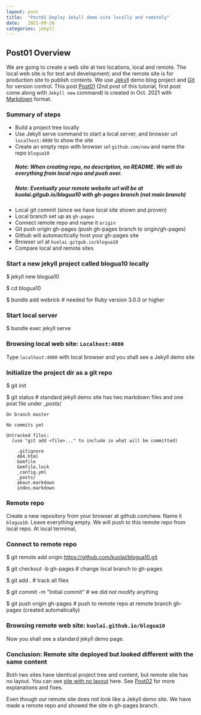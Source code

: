 ```yaml
---
layout: post
title:  "Post01 Deploy Jekyll demo site locally and remotely"
date:   2021-09-28
categories: jekyll
---
```


## Post01 Overview

We are going to create a web site at two locations, local and remote. The local web site is for test and development; and the remote site is for production site to publish contents. We use [Jekyll] demo blog project and [Git] for version control.
This post [Post01] (2nd post of this tutorial, first post come along with `Jekyll new` command) is created in Oct. 2021 with [Markdown] format.

### Summary of steps
* Build a project tree locally
* Use Jekyll serve command to start a local server, and browser url `localhost:4000` to show the site
* Create an empty repo with browser url `github.com/new` and name the repo `blogua10`
  ##### Note: When creating repo, no description, no README. We will do everything from local repo and push over.
  ##### Note: Eventually your remote website url will be at kuolai.gitgub.io/blogua10 with gh-pages branch (not main branch)
* Local git commit (since we have local site shown and proven)
* Local branch set up as `gh-pages`
* Connect remote repo and name it `origin`
* Git push origin gh-pages (push gh-pages branch to origin/gh-pages)
* Github will automactically host your gh-pages site
* Browser url at `kuolai.gitgub.io/blogua10`
* Compare local and remote sites

### Start a new jekyll project called blogua10 locally

  $ jekyll new blogua10

  $ cd blogua10

  $ bundle add webrick  # needed for Ruby version 3.0.0 or higher

### Start local server

$ bundle exec jekyll serve

### Browsing local web site: `Localhost:4000`

Type `localhost:4000` with local browser and you shall see a Jekyll demo site

### Initialize the project dir as a git repo

$ git init

$ git status  # standard jekyll demo site has two markdown files and one post file under _posts/
```
On branch master

No commits yet

Untracked files:
  (use "git add <file>..." to include in what will be committed)

	.gitignore
	404.html
	Gemfile
	Gemfile.lock
	_config.yml
	_posts/
	about.markdown
	index.markdown
```

### Remote repo

Create a new repository from your browser at github.com/new. Name it `blogua10`. Leave everything empty. We will push to this remote repo from local repo. At local termimal,

### Connect to remote repo

$ git remote add origin https://github.com/kuolai/blogua10.git

$ git checkout -b gh-pages  # change local branch to gh-pages

$ git add .  # track all files

$ git commit -m "Initial commit"  # we did not modify anything

$ git push origin gh-pages  # push to remote repo at remote branch gh-pages (created automatically)

### Browsing remote web site: `kuolai.github.io/blogua10`

Now you shall see a standard jekyll demo page.

### Conclusion: Remote site deployed but looked different with the same content

Both two sites have identical project tree and content, but remote site has no layout. You can see [site with no layout] here. See [Post02] for more explanations and fixes.

Even though our remote site does not look like a Jekyll demo site. We have made a remote repo and showed the site in gh-pages branch.

[jekyll]: https://jekyllrb.com/
[git]: https://github.com/git-guides/install-git
[markdown]: https://www.markdownguide.org/basic-syntax/
[site with no layout]: https://kuolai.github.io/blogua07/
[Post01]: /jekyll/2021/09/28/post01.html
[Post02]: /jekyll/2021/09/28/post02.html